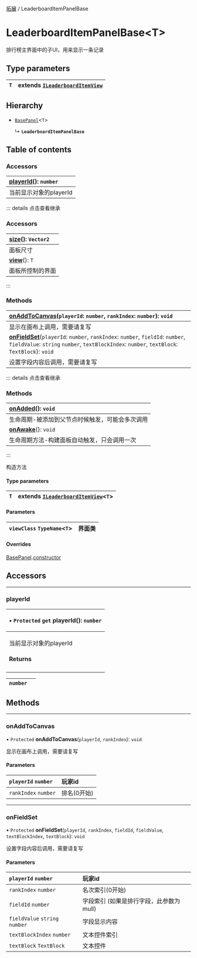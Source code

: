 [拓展](../groups/Extension.拓展.md) / LeaderboardItemPanelBase

# LeaderboardItemPanelBase<T\> <Badge type="tip" text="Class" /> <Score text="LeaderboardItemPanelBase<T\>" />

排行榜主界面中的子UI，用来显示一条记录

## Type parameters

| `T` | extends [`ILeaderboardItemView`](../interfaces/mwext.ILeaderboardItemView.md) |
| :------ | :------ |

## Hierarchy

- [`BasePanel`](mwext.BasePanel.md)<`T`\>

  ↳ **`LeaderboardItemPanelBase`**

## Table of contents

### Accessors <Score text="Accessors" /> 
| **[playerId](mwext.LeaderboardItemPanelBase.md#playerid)**(): `number` <Badge type="tip" text="client" />  |
| :-----|
| 当前显示对象的playerId|


::: details 点击查看继承
### Accessors <Score text="Accessors" /> 
| **[size](mwext.BasePanel.md#size)**(): `Vector2`  |
| :-----|
| 面板尺寸|
| **[view](mwext.BasePanel.md#view)**(): `T`  |
| 面板所控制的界面|
:::


### Methods <Score text="Methods" /> 
| **[onAddToCanvas](mwext.LeaderboardItemPanelBase.md#onaddtocanvas)**(`playerId`: `number`, `rankIndex`: `number`): `void` <Badge type="tip" text="client" />  |
| :-----|
| 显示在画布上调用，需要请复写|
| **[onFieldSet](mwext.LeaderboardItemPanelBase.md#onfieldset)**(`playerId`: `number`, `rankIndex`: `number`, `fieldId`: `number`, `fieldValue`: `string`  `number`, `textBlockIndex`: `number`, `textBlock`: `TextBlock`): `void` <Badge type="tip" text="client" />  |
| 设置字段内容后调用，需要请复写|


::: details 点击查看继承
### Methods <Score text="Methods" /> 
| **[onAdded](mwext.BasePanel.md#onadded)**(): `void` <Badge type="tip" text="client" />  |
| :-----|
| 生命周期-被添加到父节点时候触发，可能会多次调用|
| **[onAwake](mwext.BasePanel.md#onawake)**(): `void` <Badge type="tip" text="client" />  |
| 生命周期方法-构建面板自动触发，只会调用一次|
:::


构造方法

#### Type parameters

| `T` | extends [`ILeaderboardItemView`](../interfaces/mwext.ILeaderboardItemView.md)<`T`\> |
| :------ | :------ |

#### Parameters

| `viewClass` `TypeName`<`T`\> |  界面类 |
| :------ | :------ |

#### Overrides

[BasePanel](mwext.BasePanel.md).[constructor](mwext.BasePanel.md#constructor)

## Accessors

___

### playerId <Score text="playerId" /> 

<table class="get-set-table">
<thead><tr>
<th style="text-align: left">

• `Protected` `get` **playerId**(): `number` <Badge type="tip" text="client" />

</th>
</tr></thead>
<tbody><tr>
<td style="text-align: left">


当前显示对象的playerId

#### Returns

</td>
</tr></tbody>
</table>

| `number` |  |
| :------ | :------ |

## Methods

___

### onAddToCanvas <Score text="onAddToCanvas" /> 

• `Protected` **onAddToCanvas**(`playerId`, `rankIndex`): `void` <Badge type="tip" text="client" />

显示在画布上调用，需要请复写

#### Parameters

| `playerId` `number` |  玩家id |
| :------ | :------ |
| `rankIndex` `number` |  排名(0开始) |


___

### onFieldSet <Score text="onFieldSet" /> 

• `Protected` **onFieldSet**(`playerId`, `rankIndex`, `fieldId`, `fieldValue`, `textBlockIndex`, `textBlock`): `void` <Badge type="tip" text="client" />

设置字段内容后调用，需要请复写

#### Parameters

| `playerId` `number` |  玩家id |
| :------ | :------ |
| `rankIndex` `number` |  名次索引(0开始) |
| `fieldId` `number` |  字段索引 (如果是排行字段，此参数为mull) |
| `fieldValue` `string`  `number` |  字段显示内容 |
| `textBlockIndex` `number` |  文本控件索引 |
| `textBlock` `TextBlock` |  文本控件 |

